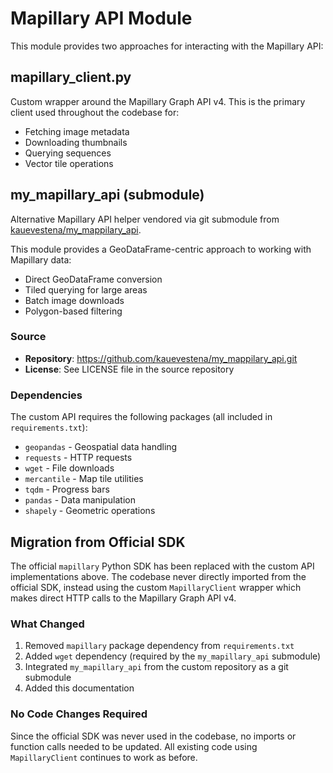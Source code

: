 # Mapillary API Module

This module provides two approaches for interacting with the Mapillary API:

## mapillary_client.py

Custom wrapper around the Mapillary Graph API v4. This is the primary client used throughout the codebase for:
- Fetching image metadata
- Downloading thumbnails
- Querying sequences
- Vector tile operations

## my_mapillary_api (submodule)

Alternative Mapillary API helper vendored via git submodule from [kauevestena/my_mappilary_api](https://github.com/kauevestena/my_mappilary_api.git).

This module provides a GeoDataFrame-centric approach to working with Mapillary data:
- Direct GeoDataFrame conversion
- Tiled querying for large areas
- Batch image downloads
- Polygon-based filtering

### Source

- **Repository**: https://github.com/kauevestena/my_mappilary_api.git
- **License**: See LICENSE file in the source repository

### Dependencies

The custom API requires the following packages (all included in `requirements.txt`):
- `geopandas` - Geospatial data handling
- `requests` - HTTP requests
- `wget` - File downloads
- `mercantile` - Map tile utilities
- `tqdm` - Progress bars
- `pandas` - Data manipulation
- `shapely` - Geometric operations

## Migration from Official SDK

The official `mapillary` Python SDK has been replaced with the custom API implementations above. The codebase never directly imported from the official SDK, instead using the custom `MapillaryClient` wrapper which makes direct HTTP calls to the Mapillary Graph API v4.

### What Changed

1. Removed `mapillary` package dependency from `requirements.txt`
2. Added `wget` dependency (required by the `my_mapillary_api` submodule)
3. Integrated `my_mapillary_api` from the custom repository as a git submodule
4. Added this documentation

### No Code Changes Required

Since the official SDK was never used in the codebase, no imports or function calls needed to be updated. All existing code using `MapillaryClient` continues to work as before.

